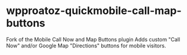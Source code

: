 # wpproatoz-quickmobile-call-map-buttons
Fork of the Mobile Call Now and Map Buttons plugin Adds custom "Call Now" and/or Google Map "Directions" buttons for mobile visitors.
